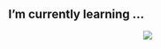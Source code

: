 
## I’m currently learning ...
<p align="center">
  <a href="https://skillicons.dev">
    <img src="https://skillicons.dev/icons?i=git,go,rust" />
  </a>
</p>

<!--
**raissa-coelho/raissa-coelho** is a ✨ _special_ ✨ repository because its `README.md` (this file) appears on your GitHub profile.

Here are some ideas to get you started:

- 🔭 I’m currently working on ...
- 🌱 I’m currently learning ...
- 👯 I’m looking to collaborate on ...
- 🤔 I’m looking for help with ...
- 💬 Ask me about ...
- 📫 How to reach me: ...
- 😄 Pronouns: ...
- ⚡ Fun fact: ...
-->

